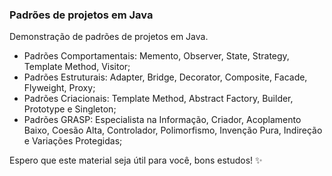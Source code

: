### Padrões de projetos em Java
Demonstração de padrões de projetos em Java.
- Padrões Comportamentais: Memento, Observer, State, Strategy, Template Method, Visitor;
- Padrões Estruturais: Adapter, Bridge, Decorator, Composite, Facade, Flyweight, Proxy;
- Padrões Criacionais: Template Method, Abstract Factory, Builder, Prototype e Singleton;
- Padrões GRASP: Especialista na Informação, Criador, Acoplamento Baixo, Coesão Alta, Controlador, Polimorfismo, Invenção Pura, Indireção e Variações Protegidas;

Espero que este material seja útil para você, bons estudos! ✨
